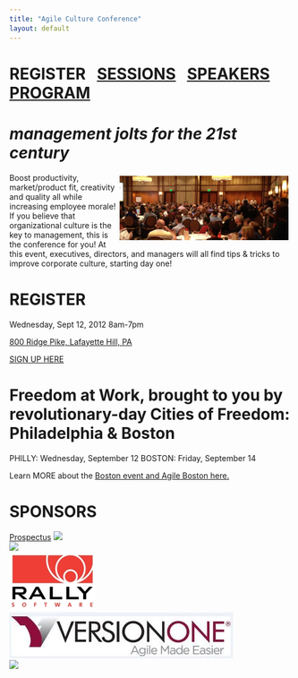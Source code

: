 ```yaml
---
title: "Agile Culture Conference"
layout: default
---
```



REGISTER &nbsp;&nbsp;<a href="./acc_sessions.html">SESSIONS</a>&nbsp;&nbsp; <a href="./acc_bios.html">SPEAKERS</a>&nbsp;&nbsp; <a href="./acc_program.html">PROGRAM</a>
=============

*management jolts for the 21st century*
=============
<img width="60%" src="./images/AgileCultureConfPhilly.jpg" style="float:right;padding: 5px 5px 5px 5px;"/>Boost productivity, market/product fit, creativity and quality all while increasing employee morale! If you believe that organizational culture is the key to management, this is the conference for you! At this event, executives, directors, and managers will all find tips & tricks to improve corporate culture, starting day one!
 
REGISTER
========
 
Wednesday, Sept 12, 2012 8am-7pm

<a href="http://www.aceconferencecenter.com/index.php">800 Ridge Pike, Lafayette Hill, PA</a>

<a href="https://www.brownpapertickets.com/event/249645">SIGN UP HERE</a>
 

Freedom at Work, brought to you by revolutionary-day Cities of Freedom: Philadelphia & Boston
==============

PHILLY: Wednesday, September 12
BOSTON: Friday, September 14

Learn MORE about the <a href="http://newtechusa.net/culture-con/">Boston event and Agile Boston here.</a>

SPONSORS
========
[Prospectus](/agile-culture-conf-sponsors.html) 
<a href="http://www.getstoried.com"><img src="./sponsor-logos/GetStoried-Logo.jpg"></a><br/>
<a href="http://www.infoq.com"><img src="./sponsor-logos/log-infoq.jpg"></a><br/>
<a href="http://www.rally.com"><img src="./sponsor-logos/rally_logo.jpg"></a><br/>
<a href="http://www.versionone.com"><img src="./sponsor-logos/VersionOne.jpg"></a><br/>
<a href="http://www.worldblu.com"><img src="./sponsor-logos/WorldBlu-Logo.jpg"></a><br/>


